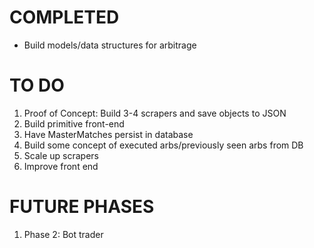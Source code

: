 # COMPLETED
- Build models/data structures for arbitrage

# TO DO
1. Proof of Concept: Build 3-4 scrapers and save objects to JSON
2. Build primitive front-end
3. Have MasterMatches persist in database
4. Build some concept of executed arbs/previously seen arbs from DB
5. Scale up scrapers
6. Improve front end

# FUTURE PHASES
1. Phase 2: Bot trader